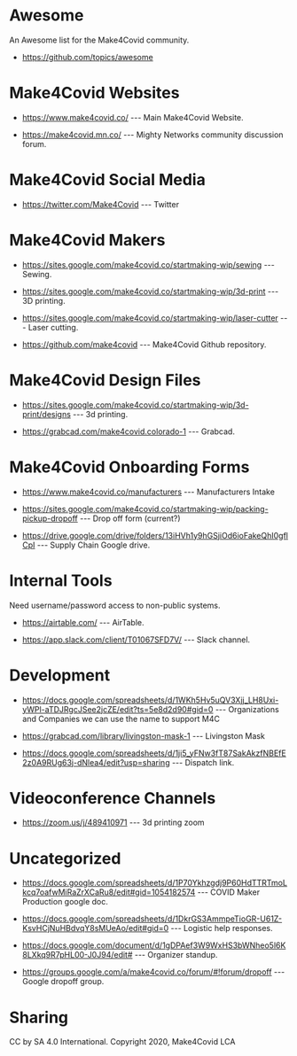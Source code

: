 # Awesome
An Awesome list for the Make4Covid community.

* https://github.com/topics/awesome

# Make4Covid Websites

* https://www.make4covid.co/  --- Main Make4Covid Website.

* https://make4covid.mn.co/ --- Mighty Networks community discussion forum.

# Make4Covid Social Media

* https://twitter.com/Make4Covid --- Twitter

# Make4Covid Makers

* https://sites.google.com/make4covid.co/startmaking-wip/sewing --- Sewing.

* https://sites.google.com/make4covid.co/startmaking-wip/3d-print --- 3D printing.

* https://sites.google.com/make4covid.co/startmaking-wip/laser-cutter --- Laser cutting.

* https://github.com/make4covid --- Make4Covid Github repository.

# Make4Covid Design Files

* https://sites.google.com/make4covid.co/startmaking-wip/3d-print/designs --- 3d printing.

* https://grabcad.com/make4covid.colorado-1 --- Grabcad.

# Make4Covid Onboarding Forms
* https://www.make4covid.co/manufacturers --- Manufacturers Intake

* https://sites.google.com/make4covid.co/startmaking-wip/packing-pickup-dropoff --- Drop off form (current?)

* https://drive.google.com/drive/folders/13iHVh1y9hGSjiOd6ioFakeQhI0gflCpI --- Supply Chain Google drive.

# Internal Tools
Need username/password access to non-public systems.

* https://airtable.com/ --- AirTable.

* https://app.slack.com/client/T01067SFD7V/ --- Slack channel.

# Development
* https://docs.google.com/spreadsheets/d/1WKh5Hv5uQV3Xjj_LH8Uxi-yWPl-aTDJRgcJSee2jcZE/edit?ts=5e8d2d90#gid=0 --- Organizations and Companies we can use the name to support M4C

* https://grabcad.com/library/livingston-mask-1 --- Livingston Mask

* https://docs.google.com/spreadsheets/d/1ji5_yFNw3fT87SakAkzfNBEfE2z0A9RUg63j-dNlea4/edit?usp=sharing --- Dispatch link.

# Videoconference Channels
* https://zoom.us/j/489410971 --- 3d printing zoom

# Uncategorized
* https://docs.google.com/spreadsheets/d/1P70Ykhzgdj9P60HdTTRTmoLkcq7oafwMiRaZrXCaRu8/edit#gid=1054182574 --- COVID Maker Production google doc.

* https://docs.google.com/spreadsheets/d/1DkrGS3AmmpeTioGR-U61Z-KsvHCjNuHBdvqY8sMUeAo/edit#gid=0 --- Logistic help responses.

* https://docs.google.com/document/d/1gDPAef3W9WxHS3bWNheo5l6K8LXkq9R7pHL00-J0J94/edit# --- Organizer standup.

* https://groups.google.com/a/make4covid.co/forum/#!forum/dropoff --- Google dropoff group.

# Sharing
CC by SA 4.0 International. Copyright 2020, Make4Covid LCA

